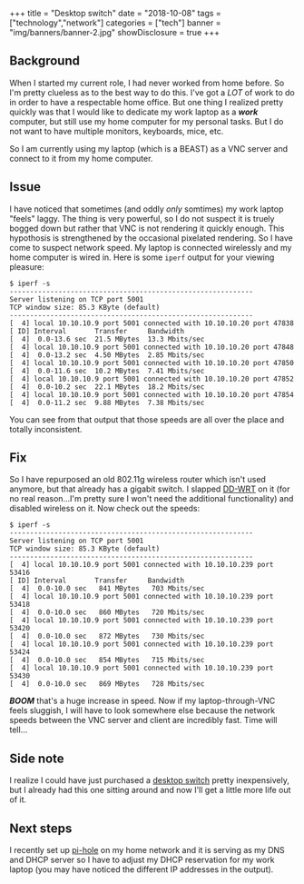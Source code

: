 +++
title = "Desktop switch"
date = "2018-10-08"
tags = ["technology","network"]
categories = ["tech"]
banner = "img/banners/banner-2.jpg"
showDisclosure = true
+++

## Background

When I started my current role, I had never worked from home before.  So I'm
pretty clueless as to the best way to do this.  I've got a *LOT* of work to do
in order to have a respectable home office.  But one thing I realized pretty
quickly was that I would like to dedicate my work laptop as a ***work***
computer, but still use my home computer for my personal tasks.  But I do not
want to have multiple monitors, keyboards, mice, etc.

So I am currently using my laptop (which is a BEAST) as a VNC server and connect
to it from my home computer.

## Issue

I have noticed that sometimes (and oddly *only* somtimes) my work laptop "feels"
laggy.  The thing is very powerful, so I do not suspect it is truely bogged down
but rather that VNC is not rendering it quickly enough.  This hypothosis is
strengthened by the occasional pixelated rendering.  So I have come to suspect
network speed.  My laptop is connected wirelessly and my home computer is wired
in.  Here is some `iperf` output for your viewing pleasure:

~~~
$ iperf -s
------------------------------------------------------------
Server listening on TCP port 5001
TCP window size: 85.3 KByte (default)
------------------------------------------------------------
[  4] local 10.10.10.9 port 5001 connected with 10.10.10.20 port 47838
[ ID] Interval       Transfer     Bandwidth
[  4]  0.0-13.6 sec  21.5 MBytes  13.3 Mbits/sec
[  4] local 10.10.10.9 port 5001 connected with 10.10.10.20 port 47848
[  4]  0.0-13.2 sec  4.50 MBytes  2.85 Mbits/sec
[  4] local 10.10.10.9 port 5001 connected with 10.10.10.20 port 47850
[  4]  0.0-11.6 sec  10.2 MBytes  7.41 Mbits/sec
[  4] local 10.10.10.9 port 5001 connected with 10.10.10.20 port 47852
[  4]  0.0-10.2 sec  22.1 MBytes  18.2 Mbits/sec
[  4] local 10.10.10.9 port 5001 connected with 10.10.10.20 port 47854
[  4]  0.0-11.2 sec  9.88 MBytes  7.38 Mbits/sec
~~~

You can see from that output that those speeds are all over the place and
totally inconsistent.

## Fix

So I have repurposed an old 802.11g wireless router which isn't used anymore,
but that already has a gigabit switch.  I slapped [DD-WRT](https://dd-wrt.com)
on it (for no real reason...I'm pretty sure I won't need the additional
functionality) and disabled wireless on it.  Now check out the speeds:

~~~
$ iperf -s
------------------------------------------------------------
Server listening on TCP port 5001
TCP window size: 85.3 KByte (default)
------------------------------------------------------------
[  4] local 10.10.10.9 port 5001 connected with 10.10.10.239 port 53416
[ ID] Interval       Transfer     Bandwidth
[  4]  0.0-10.0 sec   841 MBytes   703 Mbits/sec
[  4] local 10.10.10.9 port 5001 connected with 10.10.10.239 port 53418
[  4]  0.0-10.0 sec   860 MBytes   720 Mbits/sec
[  4] local 10.10.10.9 port 5001 connected with 10.10.10.239 port 53420
[  4]  0.0-10.0 sec   872 MBytes   730 Mbits/sec
[  4] local 10.10.10.9 port 5001 connected with 10.10.10.239 port 53424
[  4]  0.0-10.0 sec   854 MBytes   715 Mbits/sec
[  4] local 10.10.10.9 port 5001 connected with 10.10.10.239 port 53430
[  4]  0.0-10.0 sec   869 MBytes   728 Mbits/sec
~~~

***BOOM*** that's a huge increase in speed.  Now if my laptop-through-VNC feels
sluggish, I will have to look somewhere else because the network speeds between
the VNC server and client are incredibly fast.  Time will tell...

## Side note

I realize I could have just purchased a [desktop switch](https://amzn.to/2pJAzWQ)
pretty inexpensively, but I already had this one sitting around and now I'll get
a little more life out of it.

## Next steps

I recently set up [pi-hole](https://pi-hole.net) on my home network and it is
serving as my DNS and DHCP server so I have to adjust my DHCP reservation for my
work laptop (you may have noticed the different IP addresses in the output).
